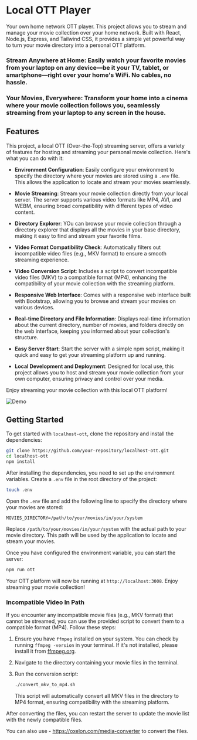 # Local OTT Player

Your own home network OTT player. This project allows you to stream and manage your movie collection over your home network. Built with React, Node.js, Express, and Tailwind CSS, it provides a simple yet powerful way to turn your movie directory into a personal OTT platform.

### Stream Anywhere at Home: Easily watch your favorite movies from your laptop on any device—be it your TV, tablet, or smartphone—right over your home's WiFi. No cables, no hassle.
### Your Movies, Everywhere: Transform your home into a cinema where your movie collection follows you, seamlessly streaming from your laptop to any screen in the house.

## Features

This project, a local OTT (Over-the-Top) streaming server, offers a variety of features for hosting and streaming your personal movie collection. Here's what you can do with it:

- **Environment Configuration**: Easily configure your environment to specify the directory where your movies are stored using a `.env` file. This allows the application to locate and stream your movies seamlessly.

- **Movie Streaming**: Stream your movie collection directly from your local server. The server supports various video formats like MP4, AVI, and WEBM, ensuring broad compatibility with different types of video content.

- **Directory Explorer**: YOu can browse your movie collection through a directory explorer that displays all the movies in your base directory, making it easy to find and stream your favorite films.

- **Video Format Compatibility Check**: Automatically filters out incompatible video files (e.g., MKV format) to ensure a smooth streaming experience.

- **Video Conversion Script**: Includes a script to convert incompatible video files (MKV) to a compatible format (MP4), enhancing the compatibility of your movie collection with the streaming platform.

- **Responsive Web Interface**: Comes with a responsive web interface built with Bootstrap, allowing you to browse and stream your movies on various devices.

- **Real-time Directory and File Information**: Displays real-time information about the current directory, number of movies, and folders directly on the web interface, keeping you informed about your collection's structure.

- **Easy Server Start**: Start the server with a simple npm script, making it quick and easy to get your streaming platform up and running.

- **Local Development and Deployment**: Designed for local use, this project allows you to host and stream your movie collection from your own computer, ensuring privacy and control over your media.

Enjoy streaming your movie collection with this local OTT platform!

![Demo](demo.gif)

## Getting Started

To get started with `localhost-ott`, clone the repository and install the dependencies:

```sh
git clone https://github.com/your-repository/localhost-ott.git
cd localhost-ott
npm install
```

After installing the dependencies, you need to set up the environment variables. Create a `.env` file in the root directory of the project:

```sh
touch .env
```

Open the `.env` file and add the following line to specify the directory where your movies are stored:

```plaintext
MOVIES_DIRECTORY=/path/to/your/movies/in/your/system
```

Replace `/path/to/your/movies/in/your/system` with the actual path to your movie directory. This path will be used by the application to locate and stream your movies.

Once you have configured the environment variable, you can start the server:

```sh
npm run ott
```

Your OTT platform will now be running at `http://localhost:3008`. Enjoy streaming your movie collection!

### Incompatible Video In Path

If you encounter any incompatible movie files (e.g., MKV format) that cannot be streamed, you can use the provided script to convert them to a compatible format (MP4). Follow these steps:

1. Ensure you have `ffmpeg` installed on your system. You can check by running `ffmpeg -version` in your terminal. If it's not installed, please install it from [ffmpeg.org](https://ffmpeg.org/download.html).

2. Navigate to the directory containing your movie files in the terminal.

3. Run the conversion script:
    ```sh
    ./convert_mkv_to_mp4.sh
    ```
    This script will automatically convert all MKV files in the directory to MP4 format, ensuring compatibility with the streaming platform.

After converting the files, you can restart the server to update the movie list with the newly compatible files.

You can also use - https://oxelon.com/media-converter to convert the files.
